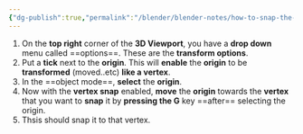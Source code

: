 ```yaml
---
{"dg-publish":true,"permalink":"/blender/blender-notes/how-to-snap-the-origin-manually-to-a-vertex-etc/","noteIcon":""}
---
```


1. On the **top right** corner of the **3D Viewport**, you have a **drop down** menu called ==options==. These are the **transform options**. 
2. Put a **tick** next to the **origin**. This will **enable** the **origin** to be **transformed** (moved..etc) **like a vertex**.
3. In the ==object mode==, **select** the **origin**.
4. Now with the **vertex snap** enabled, **move** the **origin** towards the **vertex** that you want to **snap** it by **pressing the G** key ==after== selecting the origin.
5. Thsis should snap it to that vertex.